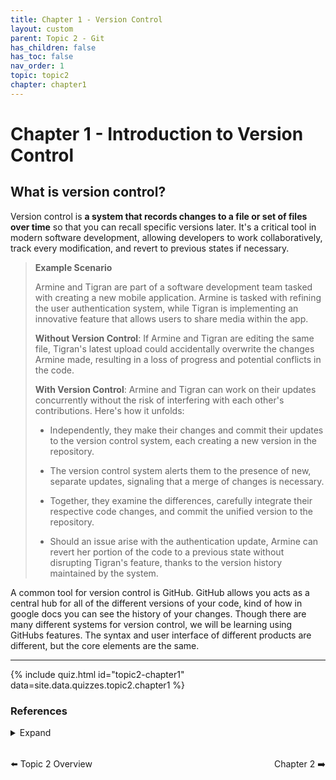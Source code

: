 ```yaml
---
title: Chapter 1 - Version Control 
layout: custom
parent: Topic 2 - Git
has_children: false
has_toc: false
nav_order: 1
topic: topic2
chapter: chapter1
---
```


# Chapter 1 - Introduction to Version Control
## What is version control?
Version control is **a system that records changes to a file or set of files over time** so that you can recall specific versions later. It's a critical tool in modern software development, allowing developers to work collaboratively, track every modification, and revert to previous states if necessary.

> **Example Scenario**
>
> Armine and Tigran are part of a software development team tasked with creating a new mobile application. Armine is tasked with refining the user authentication system, while Tigran is implementing an innovative feature that allows users to share media within the app.
>
> **Without Version Control**: If Armine and Tigran are editing the same file, Tigran's latest upload could accidentally overwrite the changes Armine made, resulting in a loss of progress and potential conflicts in the code.
>
> **With Version Control**: Armine and Tigran can work on their updates concurrently without the risk of interfering with each other's contributions. Here's how it unfolds:
>
> - Independently, they make their changes and commit their updates to the version control system, each creating a new version in the repository.
>
> - The version control system alerts them to the presence of new, separate updates, signaling that a merge of changes is necessary.
>
> - Together, they examine the differences, carefully integrate their respective code changes, and commit the unified version to the repository.
>
> - Should an issue arise with the authentication update, Armine can revert her portion of the code to a previous state without disrupting Tigran's feature, thanks to the version history maintained by the system.

A common tool for version control is GitHub. GitHub allows you acts as a central hub for all of the different versions of your code, kind of how in google docs you can see the history of your changes. Though there are many different systems for version control, we will be learning using GitHubs features. The syntax and user interface of different products are different, but the core elements are the same. 

---

{% include quiz.html
  id="topic2-chapter1"
  data=site.data.quizzes.topic2.chapter1
%}


### References 
<details>
  <summary>Expand</summary>
    <b>1.</b> Atlassian. “What Is Version Control: Atlassian Git Tutorial.” <i>Atlassian</i>, <a href="https://www.atlassian.com/git/tutorials/what-is-version-control" target="_blank">www.atlassian.com/git/tutorials/what-is-version-control</a>. Accessed 15 Apr. 2024.<br>
    <b>2.</b> “1.1 Getting Started - about Version Control.” <i>Git</i>, <a href="https://git-scm.com/book/en/v2/Getting-Started-About-Version-Control" target="_blank">git-scm.com/book/en/v2/Getting-Started-About-Version-Control</a>. Accessed 15 Apr. 2024.<br>
    <b>3.</b> “What Is Version Control?” <i>GitLab</i>, GitLab, 4 Apr. 2023, <a href="https://about.gitlab.com/topics/version-control/" target="_blank">about.gitlab.com/topics/version-control/</a>.<br>
</details>

<div style="display: flex; justify-content: space-between; margin-top: 2rem;">
  <a href="../" style="text-decoration: none;">⬅️ Topic 2 Overview</a>
  <a href="../chapter-2-understanding-git/" style="text-decoration: none;">Chapter 2 ➡️</a>
</div>